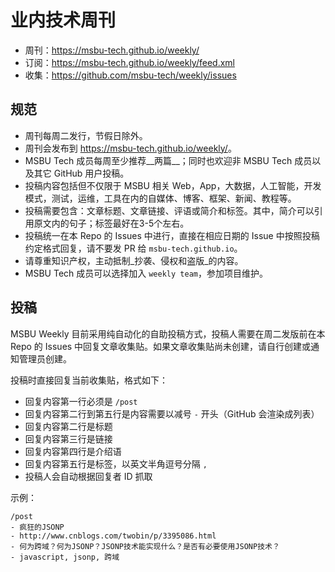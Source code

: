 # 业内技术周刊

* 周刊：<https://msbu-tech.github.io/weekly/>
* 订阅：<https://msbu-tech.github.io/weekly/feed.xml>
* 收集：<https://github.com/msbu-tech/weekly/issues>

## 规范

* 周刊每周二发行，节假日除外。
* 周刊会发布到 <https://msbu-tech.github.io/weekly/>。
* MSBU Tech 成员每周至少推荐__两篇__；同时也欢迎非 MSBU Tech 成员以及其它 GitHub 用户投稿。
* 投稿内容包括但不仅限于 MSBU 相关 Web，App，大数据，人工智能，开发模式，测试，运维，工具在内的自媒体、博客、框架、新闻、教程等。
* 投稿需要包含：文章标题、文章链接、评语或简介和标签。其中，简介可以引用原文内的句子；标签最好在3-5个左右。
* 投稿统一在本 Repo 的 Issues 中进行，直接在相应日期的 Issue 中按照投稿约定格式回复，请不要发 PR 给 `msbu-tech.github.io`。
* 请尊重知识产权，主动抵制_抄袭、侵权和盗版_的内容。
* MSBU Tech 成员可以选择加入 `weekly team`，参加项目维护。

## 投稿

MSBU Weekly 目前采用纯自动化的自助投稿方式，投稿人需要在周二发版前在本 Repo 的 Issues 中回复文章收集贴。如果文章收集贴尚未创建，请自行创建或通知管理员创建。

投稿时直接回复当前收集贴，格式如下：

* 回复内容第一行必须是 `/post`
* 回复内容第二行到第五行是内容需要以减号 `-` 开头（GitHub 会渲染成列表）
* 回复内容第二行是标题
* 回复内容第三行是链接
* 回复内容第四行是介绍语
* 回复内容第五行是标签，以英文半角逗号分隔 `,`
* 投稿人会自动根据回复者 ID 抓取

示例：

```
/post
- 疯狂的JSONP
- http://www.cnblogs.com/twobin/p/3395086.html
- 何为跨域？何为JSONP？JSONP技术能实现什么？是否有必要使用JSONP技术？
- javascript, jsonp, 跨域
```
